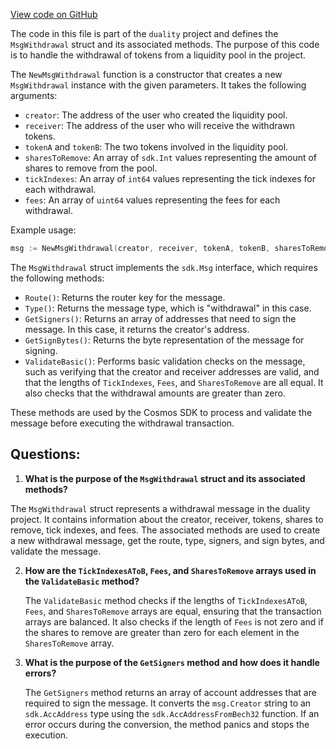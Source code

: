 [View code on GitHub](https://github.com/duality-labs/duality/types/message_withdrawl.go)

The code in this file is part of the `duality` project and defines the `MsgWithdrawal` struct and its associated methods. The purpose of this code is to handle the withdrawal of tokens from a liquidity pool in the project.

The `NewMsgWithdrawal` function is a constructor that creates a new `MsgWithdrawal` instance with the given parameters. It takes the following arguments:

- `creator`: The address of the user who created the liquidity pool.
- `receiver`: The address of the user who will receive the withdrawn tokens.
- `tokenA` and `tokenB`: The two tokens involved in the liquidity pool.
- `sharesToRemove`: An array of `sdk.Int` values representing the amount of shares to remove from the pool.
- `tickIndexes`: An array of `int64` values representing the tick indexes for each withdrawal.
- `fees`: An array of `uint64` values representing the fees for each withdrawal.

Example usage:

```go
msg := NewMsgWithdrawal(creator, receiver, tokenA, tokenB, sharesToRemove, tickIndexes, fees)
```

The `MsgWithdrawal` struct implements the `sdk.Msg` interface, which requires the following methods:

- `Route()`: Returns the router key for the message.
- `Type()`: Returns the message type, which is "withdrawal" in this case.
- `GetSigners()`: Returns an array of addresses that need to sign the message. In this case, it returns the creator's address.
- `GetSignBytes()`: Returns the byte representation of the message for signing.
- `ValidateBasic()`: Performs basic validation checks on the message, such as verifying that the creator and receiver addresses are valid, and that the lengths of `TickIndexes`, `Fees`, and `SharesToRemove` are all equal. It also checks that the withdrawal amounts are greater than zero.

These methods are used by the Cosmos SDK to process and validate the message before executing the withdrawal transaction.
## Questions: 
 1. **What is the purpose of the `MsgWithdrawal` struct and its associated methods?**

   The `MsgWithdrawal` struct represents a withdrawal message in the duality project. It contains information about the creator, receiver, tokens, shares to remove, tick indexes, and fees. The associated methods are used to create a new withdrawal message, get the route, type, signers, and sign bytes, and validate the message.

2. **How are the `TickIndexesAToB`, `Fees`, and `SharesToRemove` arrays used in the `ValidateBasic` method?**

   The `ValidateBasic` method checks if the lengths of `TickIndexesAToB`, `Fees`, and `SharesToRemove` arrays are equal, ensuring that the transaction arrays are balanced. It also checks if the length of `Fees` is not zero and if the shares to remove are greater than zero for each element in the `SharesToRemove` array.

3. **What is the purpose of the `GetSigners` method and how does it handle errors?**

   The `GetSigners` method returns an array of account addresses that are required to sign the message. It converts the `msg.Creator` string to an `sdk.AccAddress` type using the `sdk.AccAddressFromBech32` function. If an error occurs during the conversion, the method panics and stops the execution.
